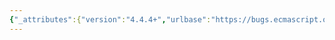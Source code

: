 ```yaml
---
{"_attributes":{"version":"4.4.4+","urlbase":"https://bugs.ecmascript.org/","maintainer":"dherman@mozilla.com"},"bug":{"bug_id":2805,"creation_ts":"2014-05-03 10:10:00 -0700","short_desc":"20.1.3.6: typos","delta_ts":"2014-06-01 10:30:57 -0700","product":"Draft for 6th Edition","component":"editorial issue","version":"Rev 24: April 27, 2014 Draft","rep_platform":"All","op_sys":"All","bug_status":"RESOLVED","resolution":"FIXED","priority":"Normal","bug_severity":"normal","everconfirmed":true,"reporter":{"uid":"jmdyck","name":"Michael Dyck"},"assigned_to":{"uid":"allen","name":"Allen Wirfs-Brock"},"long_desc":[{"commentid":8105,"comment_count":0,"who":{"uid":"jmdyck","name":"Michael Dyck"},"bug_when":"2014-05-03 10:10:32 -0700","thetext":"In 20.1.3.6 \"Number.prototype.toString ( [ radix ] )\":\n\n{1}\n20.1.3.6 / step 5:\nElse let /radixNumber/ beToInteger(/radix/).\n    Insert space into \"beToInteger\"\n\n{2}\n20.1.3.6 / step 8:\nIf /radixNumber/ = 10, then ToString(/x/).\n    After \"then\", insert \"return\"."},{"commentid":8225,"comment_count":1,"who":{"uid":"allen","name":"Allen Wirfs-Brock"},"bug_when":"2014-05-08 12:05:23 -0700","thetext":"fixed in rev25 editor's draft"},{"commentid":8731,"comment_count":2,"who":{"uid":"jmdyck","name":"Michael Dyck"},"bug_when":"2014-06-01 10:30:57 -0700","thetext":"confirmed fixed."}]}}
---
```

